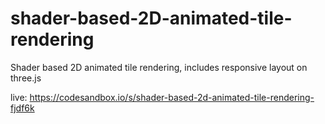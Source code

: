 # shader-based-2D-animated-tile-rendering
Shader based 2D animated tile rendering, includes responsive layout on three.js

live: https://codesandbox.io/s/shader-based-2d-animated-tile-rendering-fjdf6k
